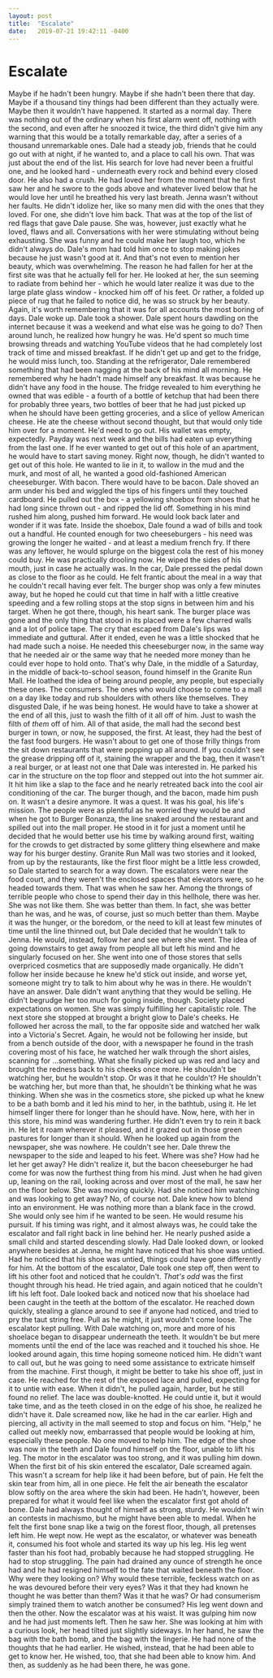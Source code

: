 ```yaml
---
layout: post
title:  "Escalate"
date:   2019-07-21 19:42:11 -0400
---
```

# Escalate
Maybe if he hadn't been hungry. Maybe if she hadn't been there that day. Maybe if a thousand tiny things had been different than they actually were. Maybe then it wouldn't have happened. 
It started as a normal day. There was nothing out of the ordinary when his first alarm went off, nothing with the second, and even after he snoozed it twice, the third didn't give him any warning that this would be a totally remarkable day, after a series of a thousand unremarkable ones.
Dale had a steady job, friends that he could go out with at night, if he wanted to, and a place to call his own. That was just about the end of the list. His search for love had never been a fruitful one, and he looked hard - underneath every rock and behind every closed door.
He also had a crush. He had loved her from the moment that he first saw her and he swore to the gods above and whatever lived below that he would love her until he breathed his very last breath. 
Jenna wasn't without her faults. He didn't idolize her, like so many men did with the ones that they loved. For one, she didn't love him back. That was at the top of the list of red flags that gave Dale pause. 
She was, however, just exactly what he loved, flaws and all. Conversations with her were stimulating without being exhausting. She was funny and he could make her laugh too, which he didn't always do. Dale's mom had told him once to stop making jokes because he just wasn't good at it.
And that's not even to mention her beauty, which was overwhelming. The reason he had fallen for her at the first site was that he actually fell for her. He looked at her, the sun seeming to radiate from behind her - which he would later realize it was due to the large plate glass window - knocked him off of his feet. Or rather, a folded up piece of rug that he failed to notice did, he was so struck by her beauty.
Again, it's worth remembering that it was for all accounts the most boring of days. Dale woke up. Dale took a shower. Dale spent hours dawdling on the internet because it was a weekend and what else was he going to do?
Then around lunch, he realized how hungry he was. He'd spent so much time browsing threads and watching YouTube videos that he had completely lost track of time and missed breakfast. If he didn't get up and get to the fridge, he would miss lunch, too.
Standing at the refrigerator, Dale remembered something that had been nagging at the back of his mind all morning. He remembered why he hadn't made himself any breakfast. It was because he didn't have any food in the house. The fridge revealed to him everything he owned that was edible - a fourth of a bottle of ketchup that had been there for probably three years, two bottles of beer that he had just picked up when he should have been getting groceries, and a slice of yellow American cheese. 
He ate the cheese without second thought, but that would only tide him over for a moment. He'd need to go out.
His wallet was empty, expectedly. Payday was next week and the bills had eaten up everything from the last one. If he ever wanted to get out of this hole of an apartment, he would have to start saving money. 
Right now, though, he didn't wanted to get out of this hole. He wanted to lie in it, to wallow in the mud and the murk, and most of all, he wanted a good old-fashioned American cheeseburger. With bacon. There would have to be bacon.
Dale shoved an arm under his bed and wiggled the tips of his fingers until they touched cardboard. He pulled out the box - a yellowing shoebox from shoes that he had long since thrown out - and ripped the lid off. Something in his mind rushed him along, pushed him forward. He would look back later and wonder if it was fate.
Inside the shoebox, Dale found a wad of bills and took out a handful. He counted enough for two cheeseburgers - his need was growing the longer he waited - and at least a medium french fry. If there was any leftover, he would splurge on the biggest cola the rest of his money could buy. He was practically drooling now. He wiped the sides of his mouth, just in case he actually was.
In the car, Dale pressed the pedal down as close to the floor as he could. He felt frantic about the meal in a way that he couldn't recall having ever felt. The burger shop was only a few minutes away, but he hoped he could cut that time in half with a little creative speeding and a few rolling stops at the stop signs in between him and his target.
When he got there, though, his heart sank. The burger place was gone and the only thing that stood in its placed were a few charred walls and a lot of police tape. The cry that escaped from Dale's lips was immediate and guttural. After it ended, even he was a little shocked that he had made such a noise. He needed this cheeseburger now, in the same way that he needed air or the same way that he needed more money than he could ever hope to hold onto.
That's why Dale, in the middle of a Saturday, in the middle of back-to-school season, found himself in the Granite Run Mall. He loathed the idea of being around people, any people, but especially these ones. The consumers. The ones who would choose to come to a mall on a day like today and rub shoulders with others like themselves. They disgusted Dale, if he was being honest. He would have to take a shower at the end of all this, just to wash the filth of it all off of him. Just to wash the filth of *them* off of him.
All of that aside, the mall had the second best burger in town, or now, he supposed, the first. At least, they had the best of the fast food burgers. He wasn't about to get one of those frilly things from the sit down restaurants that were popping up all around. If you couldn't see the grease dripping off of it, staining the wrapper and the bag, then it wasn't a real burger, or at least not one that Dale was interested in.
He parked his car in the structure on the top floor and stepped out into the hot summer air. It hit him like a slap to the face and he nearly retreated back into the cool air conditioning of the car. The burger though, and the bacon, made him push on. It wasn't a desire anymore. It was a quest. It was his goal, his life's mission.
The people were as plentiful as he worried they would be and when he got to Burger Bonanza, the line snaked around the restaurant and spilled out into the mall proper. He stood in it for just a moment until he decided that he would better use his time by walking around first, waiting for the crowds to get distracted by some glittery thing elsewhere and make way for his burger destiny. 
Granite Run Mall was two stories and it looked, from up by the restaurants, like the first floor might be a little less crowded, so Dale started to search for a way down. The escalators were near the food court, and they weren't the enclosed spaces that elevators were, so he headed towards them. 
That was when he saw her. Among the throngs of terrible people who chose to spend their day in this hellhole, there was her. She was not like them. She was better than them. In fact, she was better than he was, and he was, of course, just so much better than them. 
Maybe it was the hunger, or the boredom, or the need to kill at least few minutes of time until the line thinned out, but Dale decided that he wouldn't talk to Jenna. He would, instead, follow her and see where she went. The idea of going downstairs to get away from people all but left his mind and he singularly focused on her.
She went into one of those stores that sells overpriced cosmetics that are supposedly made organically. He didn't follow her inside because he knew he'd stick out inside, and worse yet, someone might try to talk to him about why he was in there. He wouldn't have an answer. Dale didn't want anything that they would be selling. He didn't begrudge her too much for going inside, though. Society placed expectations on women. She was simply fulfilling her capitalistic role.
The next store she stopped at brought a bright glow to Dale's cheeks. He followed her across the mall, to the far opposite side and watched her walk into a Victoria's Secret. Again, he would not be following her inside, but from a bench outside of the door, with a newspaper he found in the trash covering most of his face, he watched her walk through the short aisles, scanning for ...something. What she finally picked up was red and lacy and brought the redness back to his cheeks once more. He shouldn't be watching her, but he wouldn't stop. Or was it that he couldn't?
He shouldn't be watching her, but more than that, he shouldn't be thinking what he was thinking. When she was in the cosmetics store, she picked up what he knew to be a bath bomb and it led his mind to her, in the bathtub, using it. He let himself linger there for longer than he should have.
Now, here, with her in this store, his mind was wandering further. He didn't even try to rein it back in.  He let it roam wherever it pleased, and it grazed out in those green pastures for longer than it should. When he looked up again from the newspaper, she was nowhere. He couldn't see her. 
Dale threw the newspaper to the side and leaped to his feet. Where was she? How had he let her get away? He didn't realize it, but the bacon cheeseburger he had come for was now the furthest thing from his mind. 
Just when he had given up, leaning on the rail, looking across and over most of the mall, he saw her on the floor below. She was moving quickly. Had she noticed him watching and was looking to get away? No, of course not. Dale knew how to blend into an environment. He was nothing more than a blank face in the crowd. She would only see him if he wanted to be seen. He would resume his pursuit. 
If his timing was right, and it almost always was, he could take the escalator and fall right back in line behind her. He nearly pushed aside a small child and started descending slowly.
Had Dale looked down, or looked anywhere besides at Jenna, he might have noticed that his shoe was untied. Had he noticed that his shoe was untied, things could have gone differently for him. 
At the bottom of the escalator, Dale took one step off, then went to lift his other foot and noticed that he couldn't. *That's odd* was the first thought through his head. He tried again, and again noticed that he couldn't lift his left foot.
Dale looked back and noticed now that his shoelace had been caught in the teeth at the bottom of the escalator. He reached down quickly, stealing a glance around to see if anyone had noticed, and tried to pry the taut string free. Pull as he might, it just wouldn't come loose. 
The escalator kept pulling.
With Dale watching on, more and more of his shoelace began to disappear underneath the teeth. It wouldn't be but mere moments until the end of the lace was reached and it touched his shoe.
He looked around again, this time hoping someone noticed him. He didn't want to call out, but he was going to need some assistance to extricate himself from the machine. 
First though, it might be better to take his shoe off, just in case. He reached for the rest of the exposed lace and pulled, expecting for it to untie with ease. When it didn't, he pulled again, harder, but he still found no relief.
The lace was double-knotted. He could untie it, but it would take time, and as the teeth closed in on the edge of his shoe, he realized he didn't have it. 
Dale screamed now, like he had in the car earlier. High and piercing, all activity in the mall seemed to stop and focus on him. 
"Help," he called out meekly now, embarrassed that people would be looking at him, especially these people. No one moved to help him.
The edge of the shoe was now in the teeth and Dale found himself on the floor, unable to lift his leg. The motor in the escalator was too strong, and it was pulling him down. 
When the first bit of his skin entered the escalator, Dale screamed again. This wasn't a scream for help like it had been before, but of pain. He felt the skin tear from him, all in one piece. He felt the air beneath the escalator blow softly on the area where the skin had been.
He hadn't, however, been prepared for what it would feel like when the escalator first got ahold of bone. 
Dale had always thought of himself as strong, sturdy. He wouldn't win an contests in machismo, but he might have been able to medal.
When he felt the first bone snap like a twig on the forest floor, though, all pretenses left him. He wept now. He wept as the escalator, or whatever was beneath it, consumed his foot whole and started its way up his leg. 
His leg went faster than his foot had, probably because he had stopped struggling. He had to stop struggling. The pain had drained any ounce of strength he once had and he had resigned himself to the fate that waited beneath the floor. 
Why were they looking on? Why would these terrible, feckless watch on as he was devoured before their very eyes? Was it that they had known he thought he was better than them? Was it that he was? Or had consumerism simply trained them to watch another be consumed?
His leg went down and then the other. Now the escalator was at his waist. It was gulping him now and he had just moments left.
Then he saw her. She was looking at him with a curious look, her head tilted just slightly sideways. In her hand, he saw the bag with the bath bomb, and the bag with the lingerie. He had none of the thoughts that he had earlier. 
He wished, instead, that he had been able to get to know her. He wished, too, that she had been able to know him. 
And then, as suddenly as he had been there, he was gone.